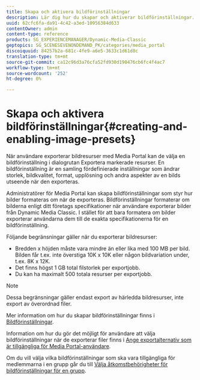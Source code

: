 ```yaml
---
title: Skapa och aktivera bildförinställningar
description: Lär dig hur du skapar och aktiverar bildförinställningar.
uuid: 62cfc6fa-da91-4c42-a3ed-10956384d633
contentOwner: admin
content-type: reference
products: SG_EXPERIENCEMANAGER/Dynamic-Media-Classic
geptopics: SG_SCENESEVENONDEMAND_PK/categories/media_portal
discoiquuid: 84257b2a-681c-4fe9-a6e5-3633c1d61d8c
translation-type: tm+mt
source-git-commit: ca12c96d3a76cfa52fd930d190476cb6fc4f4ac7
workflow-type: tm+mt
source-wordcount: '252'
ht-degree: 0%

---
```



# Skapa och aktivera bildförinställningar{#creating-and-enabling-image-presets}

När användare exporterar bildresurser med Media Portal kan de välja en bildförinställning i dialogrutan Exportera markerade resurser. En bildförinställning är en samling fördefinierade inställningar som ändrar storlek, bildkvalitet, format, upplösning och andra aspekter av en bilds utseende när den exporteras.

Administratörer för Media Portal kan skapa bildförinställningar som styr hur bilder formateras om när de exporteras. Bildförinställningar formaterar om bilderna enligt ditt företags specifikationer när användare exporterar bilder från Dynamic Media Classic. I stället för att bara formatera om bilder exporterar användarna dem till de exakta specifikationerna för en bildförinställning.

Följande begränsningar gäller när du exporterar bildresurser:

* Bredden x höjden måste vara mindre än eller lika med 100 MB per bild. Bilden får t.ex. inte överstiga 10K x 10K eller någon bildvariation under, t.ex. 8K x 12K.
* Det finns högst 1 GB total filstorlek per exportjobb.
* Du kan ha maximalt 500 totala resurser per exportjobb.

>[!NOTE]
>
>Dessa begränsningar gäller endast export av härledda bildresurser, inte export av överordnad filer.

Mer information om hur du skapar bildförinställningar finns i [Bildförinställningar](application-setup.md#image_presets).

Information om hur du gör det möjligt för användare att välja bildförinställningar när de exporterar filer finns i [Ange exportalternativ som är tillgängliga för Media Portal-användare](specifying-export-options-available-media.md#specifying_export_options_available_to_media_portal_users).

Om du vill välja vilka bildförinställningar som ska vara tillgängliga för medlemmarna i en grupp går du till [Välja åtkomstbehörigheter för bildförinställningar för en grupp](creating-media-portal-groups.md#choosing_image_preset_access_permissions_for_a_group).
